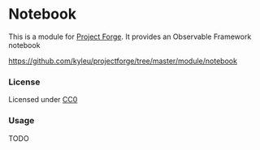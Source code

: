 <!--- Content managed by Project Forge, see [projectforge.md] for details. -->
# Notebook

This is a module for [Project Forge](https://projectforge.dev). It provides an Observable Framework notebook

https://github.com/kyleu/projectforge/tree/master/module/notebook

### License 

Licensed under [CC0](https://creativecommons.org/publicdomain/zero/1.0)

### Usage

TODO
